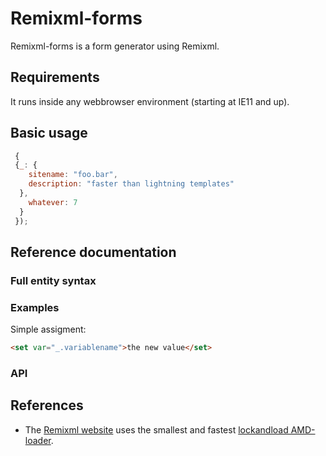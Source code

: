 <h1>Remixml-forms</h1>

Remixml-forms is a form generator using Remixml.

## Requirements

It runs inside any webbrowser environment (starting at IE11 and up).

## Basic usage

```js
 {
 {_: {
    sitename: "foo.bar",
    description: "faster than lightning templates"
  },
    whatever: 7
  }
 });
```

## Reference documentation

### Full entity syntax

### Examples

Simple assigment:

```html
<set var="_.variablename">the new value</set>
```

### API

## References

- The [Remixml website](http://remixml.org/) uses the smallest and
  fastest [lockandload AMD-loader](https://www.npmjs.com/package/lockandload).


